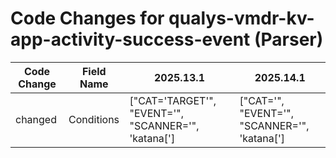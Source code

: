 # Code Changes for qualys-vmdr-kv-app-activity-success-event (Parser)

| Code Change | Field Name | 2025.13.1 | 2025.14.1 |
|-------------|------------|-----------|------------|
| changed | Conditions | ["CAT='TARGET'", "EVENT='", "SCANNER='", 'katana['] | ["CAT='", "EVENT='", "SCANNER='", 'katana['] |